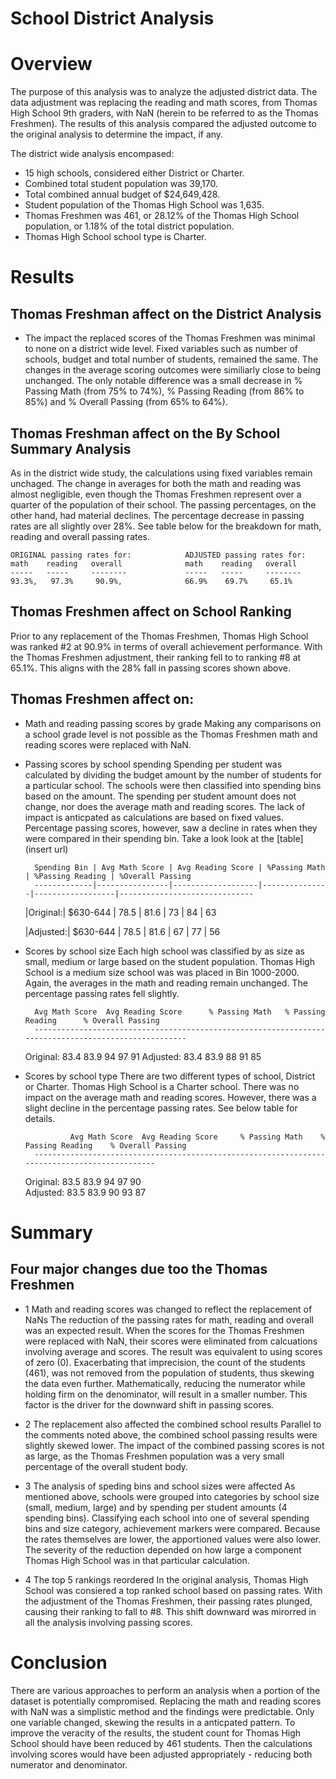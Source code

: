 # School District Analysis

# Overview
The purpose of this analysis was to analyze the adjusted district data.  The data adjustment was replacing the reading and math scores, from Thomas High School 9th graders, with  NaN (herein to be referred to as the Thomas Freshmen).  The results of this analysis compared the adjusted outcome to the original analysis to determine the impact, if any. 

The district wide analysis encompased:
*  15 high schools, considered either District or Charter.
*  Combined total student population was 39,170.
*  Total combined annual budget of $24,649,428.
*  Student population of the Thomas High School was 1,635. 
*  Thomas Freshmen was 461, or 28.12% of the Thomas High School population, or 1.18% of the total district population.
*  Thomas High School school type is Charter.

# Results
## Thomas Freshman affect on the District Analysis
- The impact the replaced scores of the Thomas Freshmen was minimal to none on a district wide level.  Fixed variables such as number of schools, budget and total number of students, remained the same.  The changes in the average scoring outcomes were similiarly close to being unchanged.  The only notable difference was a small decrease in % Passing Math (from 75% to 74%), % Passing Reading (from 86% to 85%) and % Overall Passing (from 65% to 64%).  

## Thomas Freshman affect on the By School Summary Analysis
As in the district wide study, the calculations using fixed variables remain unchaged.  The change in averages for both the math and reading was almost negligible, even though the Thomas Freshmen represent over a quarter of the population of their school.  The passing percentages, on the other hand, had material declines. The percentage decrease in passing rates are all slightly over 28%.  See table below for the breakdown for math, reading and overall passing rates. 

    ORIGINAL passing rates for:            ADJUSTED passing rates for:
    math    reading   overall              math    reading   overall  
    -----   -----     --------             -----   -----     --------
    93.3%,   97.3%     90.9%,              66.9%    69.7%     65.1%

## Thomas Freshmen affect on School Ranking
Prior to any replacement of the Thomas Freshmen, Thomas High School was ranked #2 at 90.9% in terms of overall achievement performance.  With the Thomas Freshmen adjustment, their ranking fell to to ranking #8 at 65.1%.  This aligns with the 28% fall in passing scores shown above.


## Thomas Freshmen affect on:
- Math and reading passing scores by grade
Making any comparisons on a school grade level is not possible as the Thomas Freshmen math and reading scores were replaced with NaN.   

- Passing scores by school spending
Spending per student was calculated by dividing the budget amount by the number of students for a particular school.  The schools were then classified into spending bins based on the amount.  The spending per student amount does not change, nor does the average math and reading scores.  The lack of impact is anticpated as calculations are based on fixed values.  Percentage passing scores, however, saw a decline in rates when they were compared in their spending bin.  Take a look look at the [table](insert url)






		Spending Bin | Avg Math Score | Avg Reading Score | %Passing Math | %Passing Reading | %Overall Passing
		-------------|----------------|-------------------|---------------|------------------|------------------------------	
     |Original:|	 $630-644 | 78.5 | 81.6 | 73 | 84 | 63
			
     |Adjusted:|	 $630-644 | 78.5 | 81.6	| 67 | 77 | 56


		        
- Scores by school size
Each high school was classified by as size as small, medium or large based on the student population.  Thomas High School is a medium size school was was placed in Bin 1000-2000.  Again, the averages in the math and reading remain unchanged.  The percentage passing rates fell slightly.
	
	  	Avg Math Score	Avg Reading Score      % Passing Math  	% Passing Reading      % Overall Passing
		-----------------------------------------------------------------------------------------------------			
    Original: 	     83.4		83.9			94		97			91
    Adjusted:	     83.4		83.9			88		91			85



- Scores by school type
There are two different types of school, District or Charter.  Thomas High School is a Charter school.  There was no impact on the average math and reading scores.  However, there was a slight decline in the percentage passing rates.  See below table for details.

                Avg Math Score  Avg Reading Score     % Passing Math	% Passing Reading    % Overall Passing	
   		----------------------------------------------------------------------------------------------
    Original:           83.5	         83.9	            94	             97	                90                            
    Adjusted:           83.5	         83.9	            90	             93	                87


# Summary
## Four major changes  due too the Thomas Freshmen 
- 1  Math and reading scores was changed to reflect the replacement of NaNs
The reduction of the passing rates for math, reading and overall was an expected result.  When the scores for the Thomas Freshmen were replaced with NaN, their scores were eliminated from calcuations involving average and scores.  The result was equivalent to using scores of zero (0).  Exacerbating that imprecision, the count of the students (461), was not removed from the population of students, thus skewing the data even further.  Mathematically, reducing the numerator while holding firm on the denominator, will result in a smaller number.  This factor is the driver for the downward shift in passing scores.

- 2  The replacement also affected the combined school results
Parallel to the comments noted above, the combined school passing results were slightly skewed lower.  The impact of the combined passing scores is not as large, as the Thomas Freshmen population was a very small percentage of the overall student body.    

- 3  The analysis of speding bins and school sizes were affected
As mentioned above, schools were grouped into categories by school size (small, medium, large) and by spending per student amounts (4 spending bins).  Classifying each school into one of several spending bins and size category, achievement markers were compared.  Because the rates themselves are lower, the apportioned values were also lower.  The severity of the reduction depended on how large a component Thomas High School was in that particular calculation.     

- 4  The top 5 rankings reordered
In the original analysis, Thomas High School was consiered a top ranked school based on passing rates.  With the adjustment of the Thomas Freshmen, their passing rates plunged, causing their ranking to fall to #8.  This shift downward was mirorred in all the analysis involving passing scores.  

# Conclusion
There are various approaches to perform an analysis when a portion of the dataset is potentially compromised.  Replacing the math and reading scores with NaN was a simplistic method and the findings were predictable.  Only one variable changed, skewing the results in a anticpated pattern.  To improve the veracity of the results, the student count for Thomas High School should have been reduced by 461 students.  Then the calculations involving scores would have been adjusted appropriately - reducing both numerator and denominator.    


